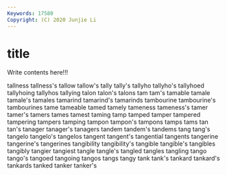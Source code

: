 ```yaml
---
Keywords: 17580
Copyright: (C) 2020 Junjie Li
---
```


# title

Write contents here!!!
 
tallness 
tallness's 
tallow 
tallow's 
tally 
tally's 
tallyho
tallyho's 
tallyhoed 
tallyhoing 
tallyhos 
tallying 
talon 
talon's 
talons 
tam 
tam's
tamable 
tamale 
tamale's 
tamales 
tamarind 
tamarind's 
tamarinds 
tambourine 
tambourine's 
tambourines
tame 
tameable 
tamed 
tamely 
tameness 
tameness's 
tamer 
tamer's 
tamers 
tames
tamest 
taming 
tamp 
tamped 
tamper 
tampered 
tampering 
tampers 
tamping 
tampon
tampon's 
tampons 
tamps 
tams 
tan 
tan's 
tanager 
tanager's 
tanagers 
tandem
tandem's 
tandems 
tang 
tang's 
tangelo 
tangelo's 
tangelos 
tangent 
tangent's 
tangential
tangents 
tangerine 
tangerine's 
tangerines 
tangibility 
tangibility's 
tangible 
tangible's 
tangibles 
tangibly
tangier 
tangiest 
tangle 
tangle's 
tangled 
tangles 
tangling 
tango 
tango's 
tangoed
tangoing 
tangos 
tangs 
tangy 
tank 
tank's 
tankard 
tankard's 
tankards 
tanked
tanker 
tanker's 
